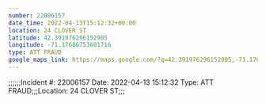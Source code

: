 ```yaml
---
number: 22006157
date_time: 2022-04-13T15:12:32+00:00
location: 24 CLOVER ST
latitude: 42.391976296152905
longitude: -71.17686753681716
type: ATT FRAUD
google_maps_link: https://maps.google.com/?q=42.391976296152905,-71.17686753681716
---
```


;;;;;;Incident #: 22006157  Date: 2022-04-13 15:12:32   Type: ATT FRAUD;;;Location: 24 CLOVER ST;;;
